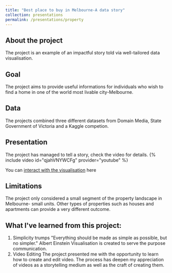 ```yaml
---
title: "Best place to buy in Melbourne-A data story"
collection: presentations
permalink: /presentations/property
---
```

## About the project
  The project is an example of an impactful story told via well-tailored data visualisation.

## Goal
 The project aims to provide useful informations for individuals who wish to find a home in one of the world most livable city-Melbourne.

## Data
  The projects combined three different datasets from Domain Media, State Government of Victoria and a Kaggle competion.

## Presentation
  The project has managed to tell a story, check the video for details.
  {% include video id="qjahVNYWCFg" provider="youtube" %}

  You can [interact with the visualisation](http://rpubs.com/minhphan/dataviz2) here

## Limitations
  The project only considered a small segment of the property landscape in Melbourne- small units. Other types of properties such as  houses and apartments can provide a very different outcome.

## What I've learned from this project:
  1. Simplicity trumps
    "Everything should be made as simple as possible, but no simpler."  Albert Einstein
    Visualisation is created to serve the purpose communication.
  2. Video Editing
    The project presented me with the opportunity to learn how to create and edit video. The process has deepen my appreciation of videos as a storytelling medium as well as the craft of creating them.
